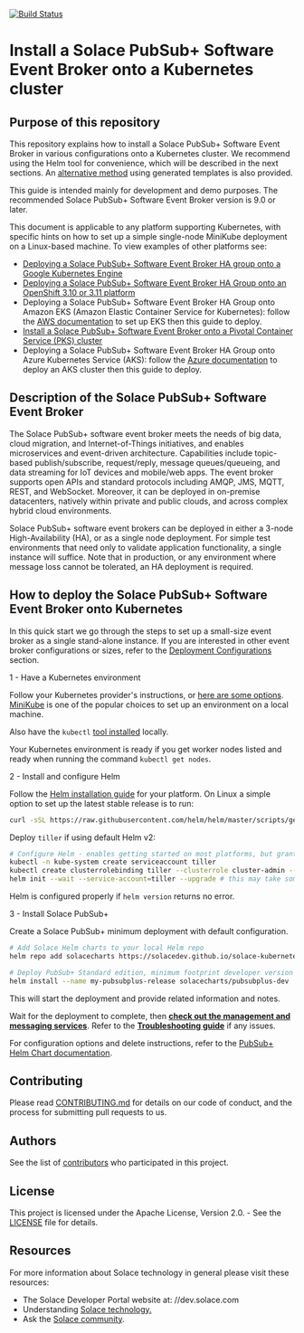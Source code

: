 [![Build Status](https://travis-ci.org/SolaceProducts/solace-kubernetes-quickstart.svg?branch=master)](https://travis-ci.org/SolaceProducts/solace-kubernetes-quickstart)

# Install a Solace PubSub+ Software Event Broker onto a Kubernetes cluster

## Purpose of this repository

This repository explains how to install a Solace PubSub+ Software Event Broker in various configurations onto a Kubernetes cluster. We recommend using the Helm tool for convenience, which will be described in the next sections. An [alternative method](#alternative-installation-generating-templates-for-kubernetes-kubectl-tool) using generated templates is also provided.

This guide is intended mainly for development and demo purposes. The recommended Solace PubSub+ Software Event Broker version is 9.0 or later.

This document is applicable to any platform supporting Kubernetes, with specific hints on how to set up a simple single-node MiniKube deployment on a Linux-based machine. To view examples of other platforms see:

- [Deploying a Solace PubSub+ Software Event Broker HA group onto a Google Kubernetes Engine](//github.com/SolaceProducts/solace-gke-quickstart )
- [Deploying a Solace PubSub+ Software Event Broker HA Group onto an OpenShift 3.10 or 3.11 platform](//github.com/SolaceProducts/solace-openshift-quickstart )
- Deploying a Solace PubSub+ Software Event Broker HA Group onto Amazon EKS (Amazon Elastic Container Service for Kubernetes): follow the [AWS documentation](//docs.aws.amazon.com/eks/latest/userguide/getting-started.html ) to set up EKS then this guide to deploy.
- [Install a Solace PubSub+ Software Event Broker onto a Pivotal Container Service (PKS) cluster](//github.com/SolaceProducts/solace-pks )
- Deploying a Solace PubSub+ Software Event Broker HA Group onto Azure Kubernetes Service (AKS): follow the [Azure documentation](//docs.microsoft.com/en-us/azure/aks/ ) to deploy an AKS cluster then this guide to deploy.


## Description of the Solace PubSub+ Software Event Broker

The Solace PubSub+ software event broker meets the needs of big data, cloud migration, and Internet-of-Things initiatives, and enables microservices and event-driven architecture. Capabilities include topic-based publish/subscribe, request/reply, message queues/queueing, and data streaming for IoT devices and mobile/web apps. The event broker supports open APIs and standard protocols including AMQP, JMS, MQTT, REST, and WebSocket. Moreover, it can be deployed in on-premise datacenters, natively within private and public clouds, and across complex hybrid cloud environments.

Solace PubSub+ software event brokers can be deployed in either a 3-node High-Availability (HA), or as a single node deployment. For simple test environments that need only to validate application functionality, a single instance will suffice. Note that in production, or any environment where message loss cannot be tolerated, an HA deployment is required.

## How to deploy the Solace PubSub+ Software Event Broker onto Kubernetes

In this quick start we go through the steps to set up a small-size event broker as a single stand-alone instance. If you are interested in other event broker configurations or sizes, refer to the [Deployment Configurations](#other-message-broker-deployment-configurations) section.

1 - Have a Kubernetes environment

Follow your Kubernetes provider's instructions, or [here are some options](https://kubernetes.io/docs/setup/). [MiniKube](https://kubernetes.io/docs/setup/learning-environment/minikube/) is one of the popular choices to set up an environment on a local machine.

Also have the `kubectl` [tool installed](https://kubernetes.io/docs/tasks/tools/install-kubectl/) locally.

Your Kubernetes environment is ready if you get worker nodes listed and ready when running the command `kubectl get nodes`.

2 - Install and configure Helm

Follow the [Helm installation guide](https://helm.sh/docs/using_helm/#installing-the-helm-client) for your platform.
On Linux a simple option to set up the latest stable release is to run:
```bash
curl -sSL https://raw.githubusercontent.com/helm/helm/master/scripts/get | bash
```

Deploy `tiller` if using default Helm v2:
```bash
# Configure Helm - enables getting started on most platforms, but grants tiller cluster-admin privileges
kubectl -n kube-system create serviceaccount tiller
kubectl create clusterrolebinding tiller --clusterrole cluster-admin --serviceaccount=kube-system:tiller
helm init --wait --service-account=tiller --upgrade # this may take some time
```

Helm is configured properly if `helm version` returns no error.

3 - Install Solace PubSub+

Create a Solace PubSub+ minimum deployment with default configuration.

```bash
# Add Solace Helm charts to your local Helm repo
helm repo add solacecharts https://solacedev.github.io/solace-kubernetes-quickstart/helm-charts

# Deploy PubSub+ Standard edition, minimum footprint developer version
helm install --name my-pubsubplus-release solacecharts/pubsubplus-dev
```

This will start the deployment and provide related information and notes.

Wait for the deployment to complete, then [**check out the management and messaging services**](). Refer to the [**Troubleshooting guide**]() if any issues.

For configuration options and delete instructions, refer to the [PubSub+ Helm Chart documentation](https://github.com/SolaceDev/solace-kubernetes-quickstart/tree/HelmReorg/pubsubplus).

## Contributing

Please read [CONTRIBUTING.md](CONTRIBUTING.md) for details on our code of conduct, and the process for submitting pull requests to us.

## Authors

See the list of [contributors](//github.com/SolaceProducts/solace-kubernetes-quickstart/graphs/contributors) who participated in this project.

## License

This project is licensed under the Apache License, Version 2.0. - See the [LICENSE](LICENSE) file for details.

## Resources

For more information about Solace technology in general please visit these resources:

- The Solace Developer Portal website at: //dev.solace.com
- Understanding [Solace technology.](//dev.solace.com/tech/)
- Ask the [Solace community](//dev.solace.com/community/).
